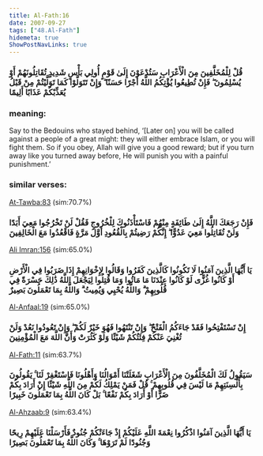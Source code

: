 ```yaml
---
title: Al-Fath:16
date: 2007-09-27
tags: ["48.Al-Fath"]
hidemeta: true 
ShowPostNavLinks: true 
---
```

### قُلْ لِلْمُخَلَّفِينَ مِنَ الْأَعْرَابِ سَتُدْعَوْنَ إِلَىٰ قَوْمٍ أُولِي بَأْسٍ شَدِيدٍ تُقَاتِلُونَهُمْ أَوْ يُسْلِمُونَ ۖ فَإِنْ تُطِيعُوا يُؤْتِكُمُ اللَّهُ أَجْرًا حَسَنًا ۖ وَإِنْ تَتَوَلَّوْا كَمَا تَوَلَّيْتُمْ مِنْ قَبْلُ يُعَذِّبْكُمْ عَذَابًا أَلِيمًا
### meaning: 
Say to the Bedouins who stayed behind, ‘[Later on] you will be called against a people of a great might: they will either embrace Islam, or you will fight them. So if you obey, Allah will give you a good reward; but if you turn away like you turned away before, He will punish you with a painful punishment.’
### similar verses: 

[At-Tawba:83](/9/83) (sim:70.7%)

### فَإِنْ رَجَعَكَ اللَّهُ إِلَىٰ طَائِفَةٍ مِنْهُمْ فَاسْتَأْذَنُوكَ لِلْخُرُوجِ فَقُلْ لَنْ تَخْرُجُوا مَعِيَ أَبَدًا وَلَنْ تُقَاتِلُوا مَعِيَ عَدُوًّا ۖ إِنَّكُمْ رَضِيتُمْ بِالْقُعُودِ أَوَّلَ مَرَّةٍ فَاقْعُدُوا مَعَ الْخَالِفِينَ

[Ali Imran:156](/3/156) (sim:65.0%)

### يَا أَيُّهَا الَّذِينَ آمَنُوا لَا تَكُونُوا كَالَّذِينَ كَفَرُوا وَقَالُوا لِإِخْوَانِهِمْ إِذَا ضَرَبُوا فِي الْأَرْضِ أَوْ كَانُوا غُزًّى لَوْ كَانُوا عِنْدَنَا مَا مَاتُوا وَمَا قُتِلُوا لِيَجْعَلَ اللَّهُ ذَٰلِكَ حَسْرَةً فِي قُلُوبِهِمْ ۗ وَاللَّهُ يُحْيِي وَيُمِيتُ ۗ وَاللَّهُ بِمَا تَعْمَلُونَ بَصِيرٌ

[Al-Anfaal:19](/8/19) (sim:65.0%)

### إِنْ تَسْتَفْتِحُوا فَقَدْ جَاءَكُمُ الْفَتْحُ ۖ وَإِنْ تَنْتَهُوا فَهُوَ خَيْرٌ لَكُمْ ۖ وَإِنْ تَعُودُوا نَعُدْ وَلَنْ تُغْنِيَ عَنْكُمْ فِئَتُكُمْ شَيْئًا وَلَوْ كَثُرَتْ وَأَنَّ اللَّهَ مَعَ الْمُؤْمِنِينَ

[Al-Fath:11](/48/11) (sim:63.7%)

### سَيَقُولُ لَكَ الْمُخَلَّفُونَ مِنَ الْأَعْرَابِ شَغَلَتْنَا أَمْوَالُنَا وَأَهْلُونَا فَاسْتَغْفِرْ لَنَا ۚ يَقُولُونَ بِأَلْسِنَتِهِمْ مَا لَيْسَ فِي قُلُوبِهِمْ ۚ قُلْ فَمَنْ يَمْلِكُ لَكُمْ مِنَ اللَّهِ شَيْئًا إِنْ أَرَادَ بِكُمْ ضَرًّا أَوْ أَرَادَ بِكُمْ نَفْعًا ۚ بَلْ كَانَ اللَّهُ بِمَا تَعْمَلُونَ خَبِيرًا

[Al-Ahzaab:9](/33/9) (sim:63.4%)

### يَا أَيُّهَا الَّذِينَ آمَنُوا اذْكُرُوا نِعْمَةَ اللَّهِ عَلَيْكُمْ إِذْ جَاءَتْكُمْ جُنُودٌ فَأَرْسَلْنَا عَلَيْهِمْ رِيحًا وَجُنُودًا لَمْ تَرَوْهَا ۚ وَكَانَ اللَّهُ بِمَا تَعْمَلُونَ بَصِيرًا
